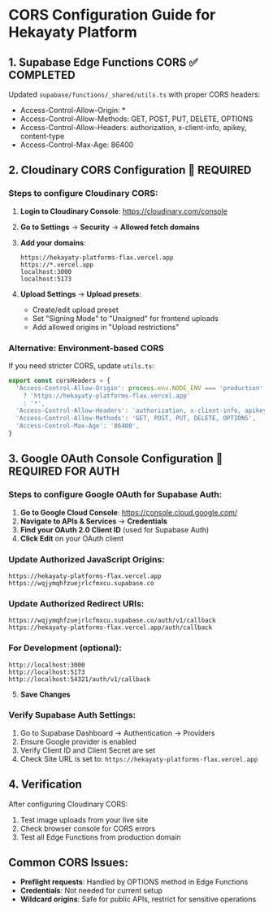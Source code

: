 # CORS Configuration Guide for Hekayaty Platform

## 1. Supabase Edge Functions CORS ✅ COMPLETED
Updated `supabase/functions/_shared/utils.ts` with proper CORS headers:
- Access-Control-Allow-Origin: *
- Access-Control-Allow-Methods: GET, POST, PUT, DELETE, OPTIONS
- Access-Control-Allow-Headers: authorization, x-client-info, apikey, content-type
- Access-Control-Max-Age: 86400

## 2. Cloudinary CORS Configuration 🔧 REQUIRED

### Steps to configure Cloudinary CORS:

1. **Login to Cloudinary Console**: https://cloudinary.com/console
2. **Go to Settings** → **Security** → **Allowed fetch domains**
3. **Add your domains**:
   ```
   https://hekayaty-platforms-flax.vercel.app
   https://*.vercel.app
   localhost:3000
   localhost:5173
   ```

4. **Upload Settings** → **Upload presets**:
   - Create/edit upload preset
   - Set "Signing Mode" to "Unsigned" for frontend uploads
   - Add allowed origins in "Upload restrictions"

### Alternative: Environment-based CORS
If you need stricter CORS, update `utils.ts`:
```typescript
export const corsHeaders = {
  'Access-Control-Allow-Origin': process.env.NODE_ENV === 'production' 
    ? 'https://hekayaty-platforms-flax.vercel.app' 
    : '*',
  'Access-Control-Allow-Headers': 'authorization, x-client-info, apikey, content-type',
  'Access-Control-Allow-Methods': 'GET, POST, PUT, DELETE, OPTIONS',
  'Access-Control-Max-Age': '86400',
}
```

## 3. Google OAuth Console Configuration 🔧 REQUIRED FOR AUTH

### Steps to configure Google OAuth for Supabase Auth:

1. **Go to Google Cloud Console**: https://console.cloud.google.com/
2. **Navigate to APIs & Services** → **Credentials**
3. **Find your OAuth 2.0 Client ID** (used for Supabase Auth)
4. **Click Edit** on your OAuth client

### Update Authorized JavaScript Origins:
```
https://hekayaty-platforms-flax.vercel.app
https://wqjymqhfzuejrlcfmxcu.supabase.co
```

### Update Authorized Redirect URIs:
```
https://wqjymqhfzuejrlcfmxcu.supabase.co/auth/v1/callback
https://hekayaty-platforms-flax.vercel.app/auth/callback
```

### For Development (optional):
```
http://localhost:3000
http://localhost:5173
http://localhost:54321/auth/v1/callback
```

5. **Save Changes**

### Verify Supabase Auth Settings:
1. Go to Supabase Dashboard → Authentication → Providers
2. Ensure Google provider is enabled
3. Verify Client ID and Client Secret are set
4. Check Site URL is set to: `https://hekayaty-platforms-flax.vercel.app`

## 4. Verification
After configuring Cloudinary CORS:
1. Test image uploads from your live site
2. Check browser console for CORS errors
3. Test all Edge Functions from production domain

## Common CORS Issues:
- **Preflight requests**: Handled by OPTIONS method in Edge Functions
- **Credentials**: Not needed for current setup
- **Wildcard origins**: Safe for public APIs, restrict for sensitive operations
